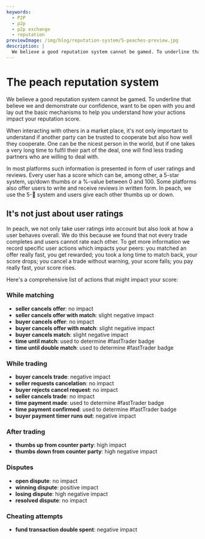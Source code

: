 ```yaml
---
keywords:
  - P2P
  - p2p
  - p2p exchange
  - reputation
previewImage: /img/blog/reputation-system/5-peaches-preview.jpg
description: |
  We believe a good reputation system cannot be gamed. To underline that believe we and demonstrate our confidence, want to be open with you and lay out the basic mechanisms to help you understand how your actions impact your reputation score.
---
```


# The peach reputation system

We believe a good reputation system cannot be gamed. To underline that believe we and demonstrate our confidence, want to be open with you and lay out the basic mechanisms to help you understand how your actions impact your reputation score.

When interacting with others in a market place, it's not only important to understand if another party can be trusted to cooperate but also how well they cooperate. One can be the nicest person in the world, but if one takes a very long time to fulfil their part of the deal, one will find less trading partners who are willing to deal with.

In most platforms such information is presented in form of user ratings and reviews. Every user has a score which can be, among other, a 5-star system, up/down thumbs or a %-value between 0 and 100. Some platforms also offer users to write and receive reviews in written form. In peach, we use the 5-🍑 system and users give each other thumbs up or down.

## It's not just about user ratings

In peach, we not only take user ratings into account but also look at how a user behaves overall. We do this because we found that not every trade completes and users cannot rate each other. To get more information we record specific user actions which impacts your peers: you matched an offer really fast, you get rewarded; you took a long time to match back, your score drops; you cancel a trade without warning, your score falls; you pay really fast, your score rises.

Here's a comprehensive list of actions that might impact your score:

### While matching

- **seller cancels offer**: no impact
- **seller cancels offer with match**: slight negative impact
- **buyer cancels offer**: no impact
- **buyer cancels offer with match**: slight negative impact
- **buyer cancels match**: slight negative impact
- **time until match**: used to determine #fastTrader badge
- **time until double match**: used to determine #fastTrader badge

### While trading

- **buyer cancels trade**: negative impact
- **seller requests cancelation**: no impact
- **buyer rejects cancel request**: no impact
- **seller cancels trade**: no impact
- **time payment made**: used to determine #fastTrader badge
- **time payment confirmed**: used to determine #fastTrader badge
- **buyer payment timer runs out**: negative impact

### After trading

- **thumbs up from counter party**: high impact
- **thumbs down from counter party**: high negative impact

### Disputes

- **open dispute**: no impact
- **winning dispute**: positive impact
- **losing dispute**: high negative impact
- **resolved dispute**: no impact

### Cheating attempts

- **fund transaction double spent**: negative impact
